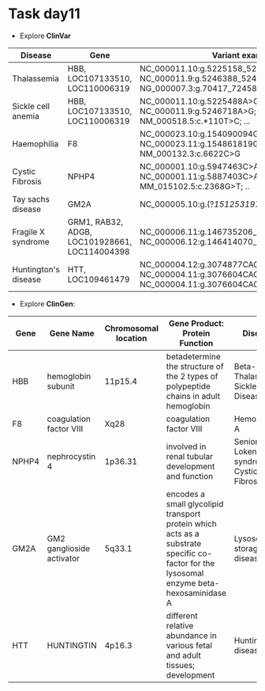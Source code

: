 # Task day11

*  Explore **ClinVar**

Disease | Gene | Variant example
--------| ---------| ---------  
Thalassemia  | HBB, LOC107133510, LOC110006319 | NC_000011.10:g.5225158_5227199delinsCTTAT; NC_000011.9:g.5246388_5248429delinsCTTAT; NG_000007.3:g.70417_72458delinsATAAG, ...
Sickle cell anemia | HBB, LOC107133510, LOC110006319| NC_000011.10:g.5225488A>G; NC_000011.9:g.5246718A>G; NM_000518.5:c.*110T>C; ...
Haemophilia | F8 | NC_000023.10:g.154090094G>C; NC_000023.11:g.154861819G>C; NM_000132.3:c.6622C>G
Cystic Fibrosis | NPHP4 | NC_000001.10:g.5947463C>A; NC_000001.11:g.5887403C>A; MM_015102.5:c.2368G>T; ..
Tay sachs disease | GM2A 	| NC_000005.10:g.(?_151253197)_(151267660_?)del
Fragile X syndrome | GRM1, RAB32, ADGB, LOC101928661, LOC114004398 | NC_000006.11:g.146735206_147036914del301709; NC_000006.12:g.146414070_146715778del
Huntington's disease | HTT, LOC109461479 | NC_000004.12:g.3074877CAG(27_35); NC_000004.11:g.3076604CAG(36-39); NC_000004.11:g.3076604CAG[(36_39)]

* Explore **ClinGen**:

Gene | Gene Name | Chromosomal location | Gene Product: Protein Function | Disease
-------- | ----------| ----------| ----------| ----------
HBB | hemoglobin subunit | 11p15.4 | betadetermine the structure of the 2 types of polypeptide chains in adult hemoglobin | Beta-Thalassemi; Sickle Cell Disease
F8 | coagulation factor VIII | Xq28 | coagulation factor VIII | Hemophilia A
NPHP4 | nephrocystin 4 | 1p36.31| involved in renal tubular development and function | Senior-Loken syndrome 4; Cystic Fibrosis
GM2A| GM2 ganglioside activator| 5q33.1 | encodes a small glycolipid transport protein which acts as a substrate specific co-factor for the lysosomal enzyme beta-hexosaminidase A| Lysosomal storage diseases
HTT | HUNTINGTIN | 4p16.3 | different relative abundance in various fetal and adult tissues; development | Huntington's disease
